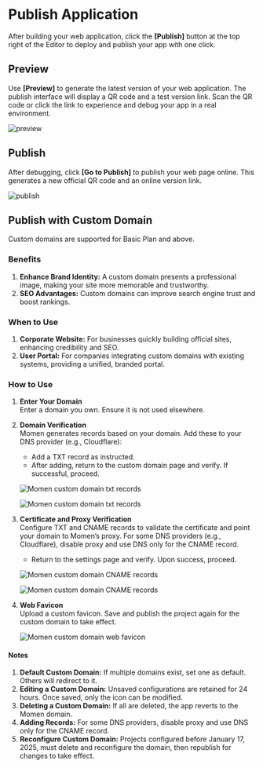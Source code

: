 # Publish Application

After building your web application, click the **[Publish]** button at the top right of the Editor to deploy and publish your app with one click.

## Preview

Use **[Preview]** to generate the latest version of your web application. The publish interface will display a QR code and a test version link. Scan the QR code or click the link to experience and debug your app in a real environment.

![preview](../.gitbook/assets/publish/preview.jpeg)

## Publish

After debugging, click **[Go to Publish]** to publish your web page online. This generates a new official QR code and an online version link.

![publish](../.gitbook/assets/publish/publish.jpeg)

## Publish with Custom Domain

Custom domains are supported for Basic Plan and above.

### Benefits

1. **Enhance Brand Identity:** A custom domain presents a professional image, making your site more memorable and trustworthy.
2. **SEO Advantages:** Custom domains can improve search engine trust and boost rankings.

### When to Use

1. **Corporate Website:** For businesses quickly building official sites, enhancing credibility and SEO.
2. **User Portal:** For companies integrating custom domains with existing systems, providing a unified, branded portal.

### How to Use

1. **Enter Your Domain**  
   Enter a domain you own. Ensure it is not used elsewhere.

2. **Domain Verification**  
   Momen generates records based on your domain. Add these to your DNS provider (e.g., Cloudflare):
   - Add a TXT record as instructed.
   - After adding, return to the custom domain page and verify. If successful, proceed.

   ![Momen custom domain txt records](../.gitbook/assets/publish/cd-1.png)  

   ![Momen custom domain txt records](../.gitbook/assets/publish/mcd-2.jpeg)

3. **Certificate and Proxy Verification**  
   Configure TXT and CNAME records to validate the certificate and point your domain to Momen’s proxy. For some DNS providers (e.g., Cloudflare), disable proxy and use DNS only for the CNAME record.
   - Return to the settings page and verify. Upon success, proceed.

   ![Momen custom domain CNAME records](../.gitbook/assets/publish/cd-3.png) 
    
   ![Momen custom domain CNAME records](../.gitbook/assets/publish/mcd-3.jpeg)

4. **Web Favicon**  
   Upload a custom favicon. Save and publish the project again for the custom domain to take effect.

   ![Momen custom domain web favicon](../.gitbook/assets/publish/cd-5.png)

#### Notes

1. **Default Custom Domain:** If multiple domains exist, set one as default. Others will redirect to it.
2. **Editing a Custom Domain:** Unsaved configurations are retained for 24 hours. Once saved, only the icon can be modified.
3. **Deleting a Custom Domain:** If all are deleted, the app reverts to the Momen domain.
4. **Adding Records:** For some DNS providers, disable proxy and use DNS only for the CNAME record.
5. **Reconfigure Custom Domain:** Projects configured before January 17, 2025, must delete and reconfigure the domain, then republish for changes to take effect.

